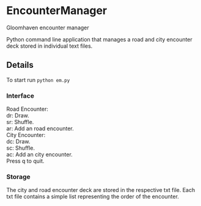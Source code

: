 # EncounterManager
Gloomhaven encounter manager

Python command line application that manages a road and city encounter deck stored in individual text files.

## Details
To start run
`python em.py`

### Interface
Road Encounter:<br/>
         dr: Draw.<br/>
         sr: Shuffle.<br/>
         ar: Add an road encounter.<br/>
City Encounter:<br/>
         dc: Draw.<br/>
         sc: Shuffle.<br/>
         ac: Add an city encounter.<br/>
Press q to quit.<br/>

### Storage
The city and road encounter deck are stored in the respective txt file. Each txt file contains a simple list representing the order of the encounter.

